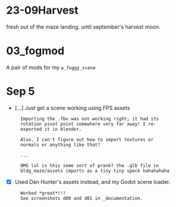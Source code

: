# 23-09Harvest
fresh out of the maze landing. until september's harvest moon.

# 03_fogmod

A pair of mods for my `a_foggy_scene`

# Sep 5
- [...] Just get a scene working using FPS assets

        Importing the .fbx was not working right; it had its
        rotation pivot point somewhere very far away! I re-
        exported it in blender.

        Also, I can't figure out how to import textures or
        normals or anything like that?

        ...

        OMG lol is this some sort of prank? the .glb file in
        bldg_maze/assets imports as a tiny tiny speck hahahahaha

- [x] Used Dan Hunter's assets instead, and my Godot scene loader.
        
        Worked *great*!!!
        See screenshots d00 and d01 in _documentation.